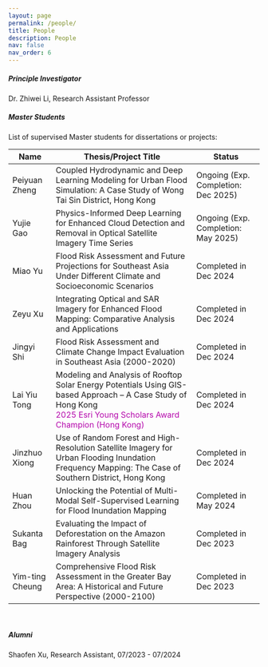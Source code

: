 ```yaml
---
layout: page
permalink: /people/
title: People
description: People
nav: false
nav_order: 6
---
```


##### **Principle Investigator**

Dr. Zhiwei Li, Research Assistant Professor<br>

##### **Master Students**

List of supervised Master students for dissertations or projects:

| Name            | Thesis/Project Title                                         | Status                              |
| --------------- | ------------------------------------------------------------ | ----------------------------------- |
| Peiyuan Zheng   | Coupled Hydrodynamic and Deep Learning Modeling for Urban Flood Simulation: A Case Study of Wong Tai Sin District, Hong Kong | Ongoing (Exp. Completion: Dec 2025) |
| Yujie Gao       | Physics-Informed Deep Learning for Enhanced Cloud Detection and Removal in Optical Satellite Imagery Time Series | Ongoing (Exp. Completion: May 2025) |
| Miao Yu         | Flood Risk Assessment and Future Projections for Southeast Asia Under Different Climate and Socioeconomic Scenarios | Completed in Dec 2024               |
| Zeyu Xu         | Integrating Optical and SAR Imagery for Enhanced Flood Mapping: Comparative Analysis and Applications | Completed in Dec 2024               |
| Jingyi Shi      | Flood Risk Assessment and Climate Change Impact Evaluation in Southeast Asia (2000-2020) | Completed in Dec 2024               |
| Lai Yiu Tong    | Modeling and Analysis of Rooftop Solar Energy Potentials Using GIS-based Approach – A Case Study of Hong Kong<br><span style="color: #b509ac;">2025 Esri Young Scholars Award Champion (Hong Kong)</span> | Completed in Dec 2024               |
| Jinzhuo Xiong   | Use of Random Forest and High-Resolution Satellite Imagery for Urban Flooding Inundation Frequency Mapping: The Case of Southern District, Hong Kong | Completed in Dec 2024               |
| Huan Zhou       | Unlocking the Potential of Multi-Modal Self-Supervised Learning for Flood Inundation Mapping | Completed in May 2024               |
| Sukanta Bag     | Evaluating the Impact of Deforestation on the Amazon Rainforest Through Satellite Imagery Analysis | Completed in Dec 2023               |
| Yim-ting Cheung | Comprehensive Flood Risk Assessment in the Greater Bay Area: A Historical and Future Perspective (2000-2100) | Completed in Dec 2023               |

<br>

##### **Alumni**

Shaofen Xu, Research Assistant, 07/2023 - 07/2024





